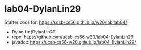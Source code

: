 # lab04-DylanLin29

Starter code for: <https://ucsb-cs56.github.io/w20/lab/lab04/>

* Dylan Lin(DylanLin29)
* repo: https://github.com/ucsb-cs56-w20/lab04-DylanLin29
* javadoc: https://ucsb-cs56-w20.github.io/lab04-DylanLin29/

